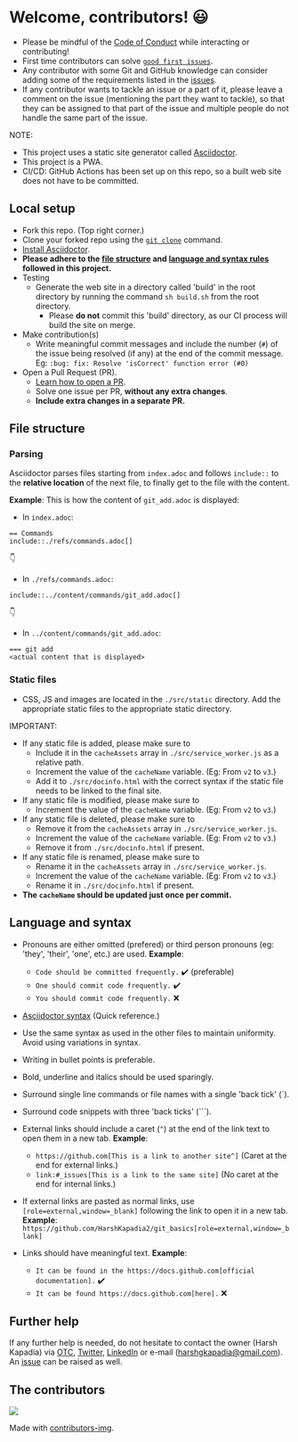 # Welcome, contributors! :smiley:

- Please be mindful of the [Code of Conduct](https://github.com/HarshKapadia2/git_basics/blob/master/CODE_OF_CONDUCT.md) while interacting or contributing!
- First time contributors can solve [`good first issues`](https://github.com/HarshKapadia2/git_basics/issues?q=is%3Aopen+is%3Aissue+label%3A%22good+first+issue%22).
- Any contributor with some Git and GitHub knowledge can consider adding some of the requirements listed in the [issues](https://github.com/HarshKapadia2/git_basics/issues).
- If any contributor wants to tackle an issue or a part of it, please leave a comment on the issue (mentioning the part they want to tackle), so that they can be assigned to that part of the issue and multiple people do not handle the same part of the issue.

NOTE:
- This project uses a static site generator called [Asciidoctor](https://asciidoctor.org/).
- This project is a PWA.
- CI/CD: GitHub Actions has been set up on this repo, so a built web site does not have to be committed.

## Local setup

- Fork this repo. (Top right corner.)
- Clone your forked repo using the [`git clone`](https://harshkapadia2.github.io/git_basics/#_git_clone) command.
- [Install Asciidoctor](https://asciidoctor.org/#installation).
- **Please adhere to the [file structure](#file-structure) and [language and syntax rules](#language-and-syntax) followed in this project.**
- Testing
	- Generate the web site in a directory called 'build' in the root directory by running the command `sh build.sh` from the root directory.
		- Please **do not** commit this 'build' directory, as our CI process will build the site on merge.
- Make contribution(s)
	- Write meaningful commit messages and include the number (`#`) of the issue being resolved (if any) at the end of the commit message. Eg: `:bug: fix: Resolve 'isCorrect' function error (#0)`
- Open a Pull Request (PR).
	- [Learn how to open a PR](https://github.com/firstcontributions/first-contributions).
	- Solve one issue per PR, **without any extra changes**.
	- **Include extra changes in a separate PR.**

## File structure

### Parsing

Asciidoctor parses files starting from `index.adoc` and follows `include::` to the **relative location** of the next file, to finally get to the file with the content.

**Example**:
This is how the content of `git_add.adoc` is displayed:

- In `index.adoc`:

 ```
== Commands
include::./refs/commands.adoc[]
```

:point_down:

- In `./refs/commands.adoc`:

 ```
include::../content/commands/git_add.adoc[]
```

:point_down:

- In `../content/commands/git_add.adoc`:

 ```
=== git add
<actual content that is displayed>
```

### Static files

- CSS, JS and images are located in the `./src/static` directory. Add the appropriate static files to the appropriate static directory.

IMPORTANT:
- If any static file is added, please make sure to
	- Include it in the `cacheAssets` array in `./src/service_worker.js` as a relative path.
	- Increment the value of the `cacheName` variable. (Eg: From `v2` to `v3`.)
	- Add it to `./src/docinfo.html` with the correct syntax if the static file needs to be linked to the final site.
- If any static file is modified, please make sure to
	- Increment the value of the `cacheName` variable. (Eg: From `v2` to `v3`.)
- If any static file is deleted, please make sure to
	- Remove it from the `cacheAssets` array in `./src/service_worker.js`.
	- Increment the value of the `cacheName` variable. (Eg: From `v2` to `v3`.)
	- Remove it from `./src/docinfo.html` if present.
- If any static file is renamed, please make sure to
	- Rename it in the `cacheAssets` array in `./src/service_worker.js`.
	- Increment the value of the `cacheName` variable. (Eg: From `v2` to `v3`.)
	- Rename it in `./src/docinfo.html` if present.
- **The `cacheName` should be updated just once per commit.**

## Language and syntax

- Pronouns are either omitted (prefered) or third person pronouns (eg: 'they', 'their', 'one', etc.) are used.
 **Example**:
 
	- `Code should be committed frequently.` :heavy_check_mark: (preferable)
	- `One should commit code frequently.` :heavy_check_mark:
	- `You should commit code frequently.` :x:

- [Asciidoctor syntax](https://docs.asciidoctor.org/asciidoc/latest/syntax-quick-reference/) (Quick reference.)
- Use the same syntax as used in the other files to maintain uniformity. Avoid using variations in syntax.
- Writing in bullet points is preferable.
- Bold, underline and italics should be used sparingly.
- Surround single line commands or file names with a single 'back tick' (`).
- Surround code snippets with three 'back ticks' (```).
- External links should include a caret (`^`) at the end of the link text to open them in a new tab.
 **Example**:
	- `https://github.com[This is a link to another site^]` (Caret at the end for external links.)
	- `link:#_issues[This is a link to the same site]` (No caret at the end for internal links.)
- If external links are pasted as normal links, use `[role=external,window=_blank]` following the link to open it in a new tab. **Example**: `https://github.com/HarshKapadia2/git_basics[role=external,window=_blank]`
- Links should have meaningful text.
 **Example**:

	- `It can be found in the https://docs.github.com[official documentation].` :heavy_check_mark:
	- `It can be found https://docs.github.com[here].` :x:

## Further help

If any further help is needed, do not hesitate to contact the owner (Harsh Kapadia) via [OTC](https://otc.zulipchat.com), [Twitter](https://twitter.com/harshgkapadia), [LinkedIn](https://www.linkedin.com/in/harshgkapadia/) or e-mail (harshgkapadia@gmail.com). An [issue](https://github.com/HarshKapadia2/git_basics/issues) can be raised as well.

## The contributors

<a href="https://github.com/HarshKapadia2/git_basics/graphs/contributors">
  <img src="https://contributors-img.web.app/image?repo=HarshKapadia2/git_basics" />
</a>

Made with [contributors-img](https://contributors-img.web.app).
